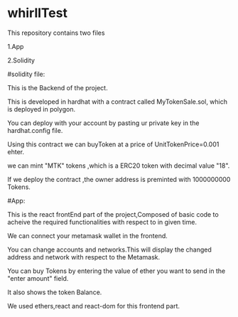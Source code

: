 # whirllTest

This repository contains two files

1.App

2.Solidity

#solidity file:

This is the Backend of the project.

This is developed in hardhat with a contract called MyTokenSale.sol, which is deployed in polygon.

You can deploy with your account by pasting ur private key in the hardhat.config file.

Using this contract we can buyToken at a price of UnitTokenPrice=0.001 ehter.

we can mint "MTK" tokens ,which is a ERC20 token with decimal value "18".

If we deploy the contract ,the owner address is preminted with 1000000000 Tokens.

#App:

This is the react frontEnd part of the project,Composed of basic code to acheive the required
functionalities with respect to in given time.

We can connect your metamask wallet in the frontend.

You can change accounts and networks.This will display the changed address and network with respect to the Metamask.

You can buy Tokens by entering the value of ether you want to send in the "enter amount" field.

It also shows the token Balance.

We used ethers,react and react-dom for this frontend part.


